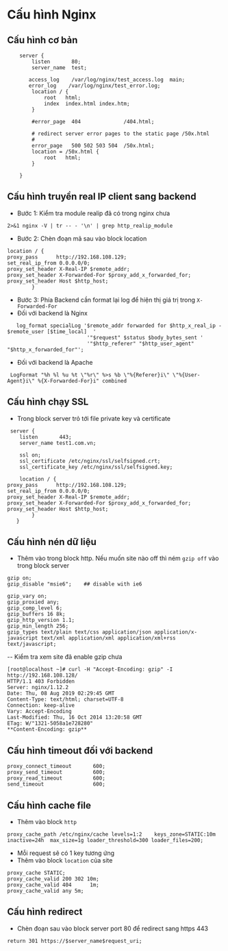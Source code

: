 # Cấu hình Nginx

## Cấu hình cơ bản 
```
    server {
        listen       80;
        server_name  test;

       access_log    /var/log/nginx/test_access.log  main;
       error_log    /var/log/nginx/test_error.log;
        location / {
            root   html;
            index  index.html index.htm;
        }

        #error_page  404              /404.html;

        # redirect server error pages to the static page /50x.html
        #
        error_page   500 502 503 504  /50x.html;
        location = /50x.html {
            root   html;
        }

    }
```

## Cấu hình truyền real IP client sang backend
 - Bước 1: Kiểm tra module realip đã có trong nginx chưa
 ```
 2>&1 nginx -V | tr -- - '\n' | grep http_realip_module
 ```
 - Bước 2: Chèn đoạn mã sau vào block location
```
location / {
proxy_pass      http://192.168.108.129;
set_real_ip_from 0.0.0.0/0;
proxy_set_header X-Real-IP $remote_addr;
proxy_set_header X-Forwarded-For $proxy_add_x_forwarded_for;
proxy_set_header Host $http_host;
        }
```
- Bước 3: Phía Backend cần format lại log để hiện thị giá trị trong `X-Forwarded-For`
- Đối với backend là Nginx
```
   log_format specialLog '$remote_addr forwarded for $http_x_real_ip - $remote_user [$time_local]  '
                          '"$request" $status $body_bytes_sent '
                          '"$http_referer" "$http_user_agent" "$http_x_forwarded_for"';
```
-  Đối với backend là Apache
```
 LogFormat "%h %l %u %t \"%r\" %>s %b \"%{Referer}i\" \"%{User-Agent}i\" %{X-Forwarded-For}i" combined
```
## Cấu hình chạy SSL
- Trong block server trỏ tới file private key và certificate
```
 server {
    listen       443;
    server_name test1.com.vn;

    ssl on;
    ssl_certificate /etc/nginx/ssl/selfsigned.crt;
    ssl_certificate_key /etc/nginx/ssl/selfsigned.key;
    
    location / {
proxy_pass      http://192.168.108.129;
set_real_ip_from 0.0.0.0/0;
proxy_set_header X-Real-IP $remote_addr;
proxy_set_header X-Forwarded-For $proxy_add_x_forwarded_for;
proxy_set_header Host $http_host;
        }
   }
```
## Cấu hình nén dữ liệu
- Thêm vào trong block http. Nếu muốn site nào off thì ném `gzip off` vào trong block server
```
gzip on;
gzip_disable "msie6";    ## disable with ie6

gzip_vary on;
gzip_proxied any;
gzip_comp_level 6;
gzip_buffers 16 8k;
gzip_http_version 1.1;
gzip_min_length 256;
gzip_types text/plain text/css application/json application/x-javascript text/xml application/xml application/xml+rss text/javascript;
```
-- Kiểm tra xem site đã enable gzip chưa
```
[root@localhost ~]# curl -H "Accept-Encoding: gzip" -I http://192.168.108.128/
HTTP/1.1 403 Forbidden
Server: nginx/1.12.2
Date: Thu, 08 Aug 2019 02:29:45 GMT
Content-Type: text/html; charset=UTF-8
Connection: keep-alive
Vary: Accept-Encoding
Last-Modified: Thu, 16 Oct 2014 13:20:58 GMT
ETag: W/"1321-5058a1e728280"
**Content-Encoding: gzip**
```
## Cấu hình timeout đối với backend
```
proxy_connect_timeout       600;
proxy_send_timeout          600;
proxy_read_timeout          600;
send_timeout                600;
```
## Cấu hình cache file
- Thêm vào block `http`
```
proxy_cache_path /etc/nginx/cache levels=1:2    keys_zone=STATIC:10m    inactive=24h  max_size=1g loader_threshold=300 loader_files=200;
```
 - Mỗi request sẽ có 1 key tương ứng
 - Thêm vào block `location` của site
```
proxy_cache STATIC;
proxy_cache_valid 200 302 10m;
proxy_cache_valid 404      1m;
proxy_cache_valid any 5m;
```
## Cấu hình redirect
- Chèn đoạn sau vào block server port 80 để redirect sang https 443
```
return 301 https://$server_name$request_uri;
```
